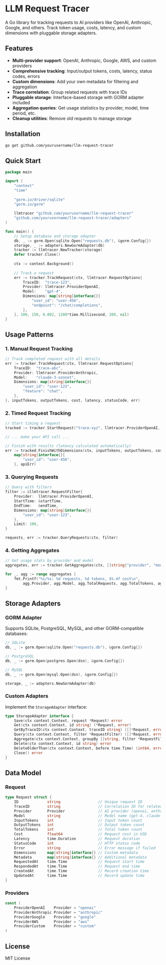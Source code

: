 # LLM Request Tracer

A Go library for tracking requests to AI providers like OpenAI, Anthropic, Google, and others. Track token usage, costs, latency, and custom dimensions with pluggable storage adapters.

## Features

- **Multi-provider support**: OpenAI, Anthropic, Google, AWS, and custom providers
- **Comprehensive tracking**: Input/output tokens, costs, latency, status codes, errors
- **Custom dimensions**: Add your own metadata for filtering and aggregation
- **Trace correlation**: Group related requests with trace IDs
- **Pluggable storage**: Interface-based storage with GORM adapter included
- **Aggregation queries**: Get usage statistics by provider, model, time period, etc.
- **Cleanup utilities**: Remove old requests to manage storage

## Installation

```bash
go get github.com/yourusername/llm-request-tracer
```

## Quick Start

```go
package main

import (
    "context"
    "time"
    
    "gorm.io/driver/sqlite"
    "gorm.io/gorm"
    
    llmtracer "github.com/yourusername/llm-request-tracer"
    "github.com/yourusername/llm-request-tracer/adapters"
)

func main() {
    // Setup database and storage adapter
    db, _ := gorm.Open(sqlite.Open("requests.db"), &gorm.Config{})
    storage, _ := adapters.NewGormAdapter(db)
    tracker := llmtracer.NewTracker(storage)
    defer tracker.Close()
    
    ctx := context.Background()
    
    // Track a request
    err := tracker.TrackRequest(ctx, llmtracer.RequestOptions{
        TraceID:  "trace-123",
        Provider: llmtracer.ProviderOpenAI,
        Model:    "gpt-4",
        Dimensions: map[string]interface{}{
            "user_id": "user-456",
            "endpoint": "/chat/completions",
        },
    }, 100, 150, 0.002, 1200*time.Millisecond, 200, nil)
}
```

## Usage Patterns

### 1. Manual Request Tracking

```go
// Track completed request with all details
err := tracker.TrackRequest(ctx, llmtracer.RequestOptions{
    TraceID:  "trace-abc",
    Provider: llmtracer.ProviderAnthropic,
    Model:    "claude-3-sonnet",
    Dimensions: map[string]interface{}{
        "user_id": "user-123",
        "feature": "chat",
    },
}, inputTokens, outputTokens, cost, latency, statusCode, err)
```

### 2. Timed Request Tracking

```go
// Start timing a request
tracked := tracker.StartRequest("trace-xyz", llmtracer.ProviderOpenAI, "gpt-4")

// ... make your API call ...

// Finish with results (latency calculated automatically)
err := tracked.FinishWithDimensions(ctx, inputTokens, outputTokens, cost, statusCode, 
    map[string]interface{}{
        "user_id": "user-456",
    }, apiErr)
```

### 3. Querying Requests

```go
// Query with filters
filter := &llmtracer.RequestFilter{
    Provider:  llmtracer.ProviderOpenAI,
    StartTime: &startTime,
    EndTime:   &endTime,
    Dimensions: map[string]interface{}{
        "user_id": "user-123",
    },
    Limit: 100,
}

requests, err := tracker.QueryRequests(ctx, filter)
```

### 4. Getting Aggregates

```go
// Get usage stats by provider and model
aggregates, err := tracker.GetAggregates(ctx, []string{"provider", "model"}, filter)

for _, agg := range aggregates {
    fmt.Printf("%s/%s: %d requests, %d tokens, $%.4f cost\n",
        agg.Provider, agg.Model, agg.TotalRequests, agg.TotalTokens, agg.TotalCost)
}
```

## Storage Adapters

### GORM Adapter

Supports SQLite, PostgreSQL, MySQL, and other GORM-compatible databases:

```go
// SQLite
db, _ := gorm.Open(sqlite.Open("requests.db"), &gorm.Config{})

// PostgreSQL  
db, _ := gorm.Open(postgres.Open(dsn), &gorm.Config{})

// MySQL
db, _ := gorm.Open(mysql.Open(dsn), &gorm.Config{})

storage, _ := adapters.NewGormAdapter(db)
```

### Custom Adapters

Implement the `StorageAdapter` interface:

```go
type StorageAdapter interface {
    Save(ctx context.Context, request *Request) error
    Get(ctx context.Context, id string) (*Request, error)
    GetByTraceID(ctx context.Context, traceID string) ([]*Request, error)
    Query(ctx context.Context, filter *RequestFilter) ([]*Request, error)
    Aggregate(ctx context.Context, groupBy []string, filter *RequestFilter) ([]*AggregateResult, error)
    Delete(ctx context.Context, id string) error
    DeleteOlderThan(ctx context.Context, before time.Time) (int64, error)
    Close() error
}
```

## Data Model

### Request

```go
type Request struct {
    ID             string                 // Unique request ID
    TraceID        string                 // Correlation ID for related requests  
    Provider       Provider               // AI provider (openai, anthropic, etc.)
    Model          string                 // Model name (gpt-4, claude-3-sonnet, etc.)
    InputTokens    int                    // Input token count
    OutputTokens   int                    // Output token count  
    TotalTokens    int                    // Total token count
    Cost           float64                // Request cost in USD
    Latency        time.Duration          // Request duration
    StatusCode     int                    // HTTP status code
    Error          string                 // Error message if failed
    Dimensions     map[string]interface{} // Custom metadata
    Metadata       map[string]interface{} // Additional metadata
    RequestedAt    time.Time              // Request start time
    RespondedAt    time.Time              // Request end time
    CreatedAt      time.Time              // Record creation time
    UpdatedAt      time.Time              // Record update time
}
```

### Providers

```go
const (
    ProviderOpenAI    Provider = "openai"
    ProviderAnthropic Provider = "anthropic"  
    ProviderGoogle    Provider = "google"
    ProviderAWS       Provider = "aws"
    ProviderCustom    Provider = "custom"
)
```

## License

MIT License
